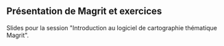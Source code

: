 ## Présentation de Magrit et exercices

Slides pour la session "Introduction au logiciel de cartographie thématique Magrit".
